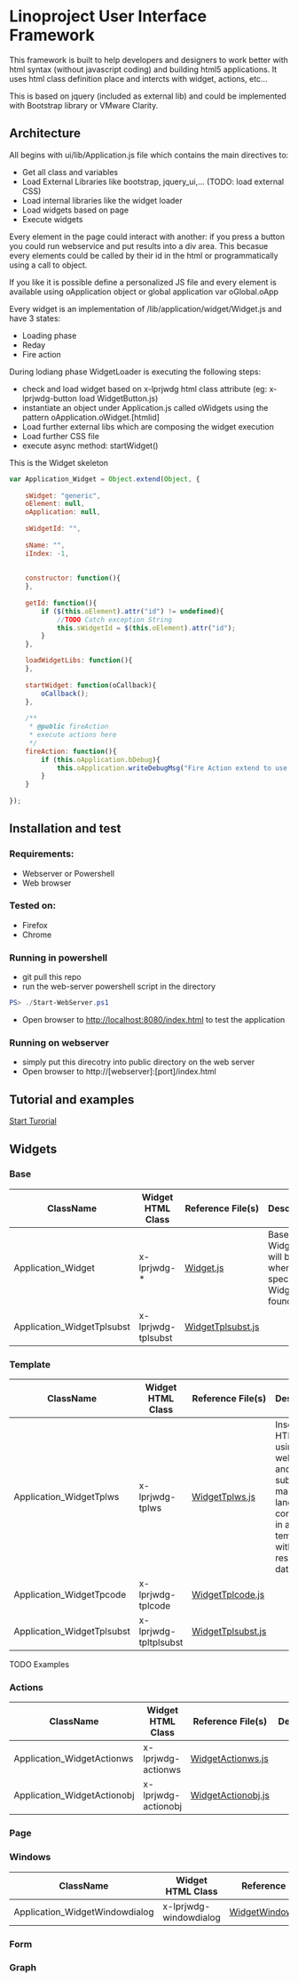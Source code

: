 # Linoproject User Interface Framework

This framework is built to help developers and designers to work better with html syntax (without javascript coding) and building html5 applications. It uses html class definition place and intercts with widget, actions, etc...

This is based on jquery (included as external lib) and could be implemented with Bootstrap library or VMware Clarity.

## Architecture ##
All begins with ui/lib/Application.js file which contains the main directives to:
* Get all class and variables
* Load External Libraries like bootstrap, jquery_ui,... (TODO: load external CSS)
* Load internal libraries like the widget loader
* Load widgets based on page
* Execute widgets

Every element in the page could interact with another: if you press a button you could run webservice and put results into a div area. This becasue every elements could be called by their id in the html or programmatically using a call to object.

If you like it is possible define a personalized JS file and every element is available using oApplication object or global application var oGlobal.oApp

Every widget is an implementation of /lib/application/widget/Widget.js and have 3 states:
* Loading phase
* Reday 
* Fire action

During lodiang phase WidgetLoader is executing the following steps:
- check and load widget based on x-lprjwdg html class attribute (eg: x-lprjwdg-button load WidgetButton.js)
- instantiate an object under Application.js called oWidgets using the pattern oApplication.oWidget.[htmlid]
- Load further external libs which are composing the widget execution
- Load further CSS file  
- execute async method: startWidget()

This is the Widget skeleton
```javascript
var Application_Widget = Object.extend(Object, {
	
	sWidget: "generic",
	oElement: null,
	oApplication: null,
	
	sWidgetId: "",
	
	sName: "",
	iIndex: -1,
	
	
	constructor: function(){
	},
	
	getId: function(){
		if ($(this.oElement).attr("id") != undefined){
			//TODO Catch exception String
			this.sWidgetId = $(this.oElement).attr("id");
		}
	},

	loadWidgetLibs: function(){
	},
	
	startWidget: function(oCallback){		
		oCallback();
	},
	
	/**
	 * @public fireAction
	 * execute actions here
	 */
	fireAction: function(){
		if (this.oApplication.bDebug){
			this.oApplication.writeDebugMsg("Fire Action extend to use it");
		}
	}
	
});
```

## Installation and test ##

### Requirements: ###
* Webserver or Powershell
* Web browser

### Tested on: ###
* Firefox 
* Chrome

### Running in powershell ###
* git pull this repo
* run the web-server powershell script in the directory 
```powershell
PS> ./Start-WebServer.ps1
```
* Open browser to [http://localhost:8080/index.html](http://localhost:8080/index.html) to test the application

### Running on webserver ###
* simply put this direcotry into public directory on the web server
* Open browser to  http://[webserver]:[port]/index.html

## Tutorial and examples ##

[Start Turorial](tutorial.md)

## Widgets ##

### Base ###
| ClassName | Widget HTML Class | Reference File(s) 						   |Description														 |
|-----------|-------------------|----------------------------------------------|-----------------------------------------------------------------|
| Application_Widget	| x-lprjwdg-*		| [Widget.js](lib/application/widget/Widget.js)|Base Widget. It will be used when a non specific Widget is found |
| Application_WidgetTplsubst	| x-lprjwdg-tplsubst | [WidgetTplsubst.js](lib/application/widget/WidgetTplsubst.js)| |


### Template ###
| ClassName				    | Widget HTML Class | Reference File(s) 						  			 |Description														 |
|---------------------------|-------------------|--------------------------------------------------------|-----------------------------------------------------------------|
| Application_WidgetTplws	| x-lprjwdg-tplws	| [WidgetTplws.js](lib/application/widget/WidgetTplws.js)| Insert HTML code using webservice and substituting markup lang contained in a template with response data |
| Application_WidgetTpcode	| x-lprjwdg-tplcode	| [WidgetTplcode.js](lib/application/widget/WidgetTplcode.js)||
| Application_WidgetTplsubst| x-lprjwdg-tpltplsubst	| [WidgetTplsubst.js](lib/application/widget/WidgetTplsubst.js)||

TODO Examples

### Actions ###
| ClassName				    | Widget HTML Class | Reference File(s) 						  			 |Description														 |
|---------------------------|-------------------|--------------------------------------------------------|-----------------------------------------------------------------|
| Application_WidgetActionws	| x-lprjwdg-actionws	| [WidgetActionws.js](lib/application/widget/WidgetActionws.js)|  |
| Application_WidgetActionobj	| x-lprjwdg-actionobj	| [WidgetActionobj.js](lib/application/widget/WidgetActionobj.js)|  |

### Page ###

### Windows ###
| ClassName				    | Widget HTML Class | Reference File(s) 						  			 |Description														 |
|---------------------------|-------------------|--------------------------------------------------------|-----------------------------------------------------------------|
| Application_WidgetWindowdialog	| x-lprjwdg-windowdialog	| [WidgetWindowdialog.js](lib/application/widget/WidgetWindowdialog.js)|  |


### Form ###

### Graph ###


 
 
